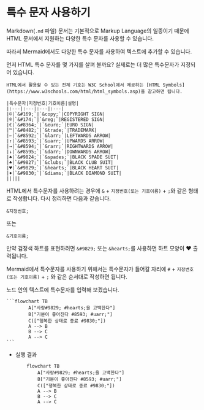 # 특수 문자 사용하기

Markdown(`.md` 파일) 문서는 기본적으로 Markup Language의 일종이기 때문에 HTML 문서에서 지원하는 다양한 특수 문자를 사용할 수 있습니다.

따라서 Mermaid에서도 다양한 특수 문자를 사용하여 텍스트에 추가할 수 있습니다.

먼저 HTML 특수 문자를 몇 가지를 살펴 볼까요? 실제로는 더 많은 특수문자가 지정되어 있습니다.
```{note}
HTML에서 활용할 수 있는 전체 기호는 W3C School에서 제공하는 [HTML Symbols](https://www.w3schools.com/html/html_symbols.asp)을 참고하면 됩니다.
```
```{table}
|특수문자|지정번호|기호이름|설명|
|:---|:---|:---|:---|
|©|`&#169;`|`&copy;`|COPYRIGHT SIGN|
|®|`&#174;`|`&reg;`|REGISTERED SIGN|
|€|`&#8364;`|`&euro;`|EURO SIGN|
|™|`&#8482;`|`&trade;`|TRADEMARK|
|←|`&#8592;`|`&larr;`|LEFTWARDS ARROW|
|↑|`&#8593;`|`&uarr;`|UPWARDS ARROW|
|→|`&#8594;`|`&rarr;`|RIGHTWARDS ARROW|
|↓|`&#8595;`|`&darr;`|DOWNWARDS ARROW|
|♠|`&#9824;`|`&spades;`|BLACK SPADE SUIT|
|♣|`&#9827;`|`&clubs;`|BLACK CLUB SUIT|
|♥|`&#9829;`|`&hearts;`|BLACK HEART SUIT|
|♦|`&#9830;`|`&diams;`|BLACK DIAMOND SUIT|
|||||
```

HTML에서 특수문자를 사용하려는 경우에 `&` + `지정번호(또는 기호이름)` + `;`와 같은 형태로 작성합니다. 다시 정리하면 다음과 같습니다.

```
&지정번호;
```

또는
```
&기호이름;
```

만약 검정색 하트를 표현하려면 `&#9829;` 또는 `&hearts;`를 사용하면 하트 모양이 &hearts; 출력됩니다.

Mermaid에서 특수문자를 사용하기 위해서는 특수문자가 들어갈 자리에 `#` + `지정번호(또는 기호이름)` + `;` 와 같은 순서대로 작성하면 됩니다.

노드 안의 텍스트에 특수문자를 입력해 보겠습니다.

````
```flowchart TB
        A["사랑#9829; #hearts;을 고백한다"] 
        B["기분이 좋아진다 #8593; #uarr;"]
        C(["행복한 상태로 종료 #9830;"])
        A --> B
        B --> C
        A --> C
```
````

- 실행 결과    
    ```{mermaid}
        flowchart TB
            A["사랑#9829; #hearts;을 고백한다"] 
            B["기분이 좋아진다 #8593; #uarr;"]
            C(["행복한 상태로 종료 #9830;"])
            A --> B
            B --> C
            A --> C
    ```
